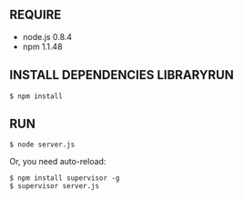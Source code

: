 REQUIRE
------------------------------

 * node.js 0.8.4
 * npm 1.1.48 

INSTALL DEPENDENCIES LIBRARYRUN
------------------------------

    $ npm install

RUN
------------------------------

    $ node server.js

Or, you need auto-reload:

    $ npm install supervisor -g
    $ supervisor server.js
